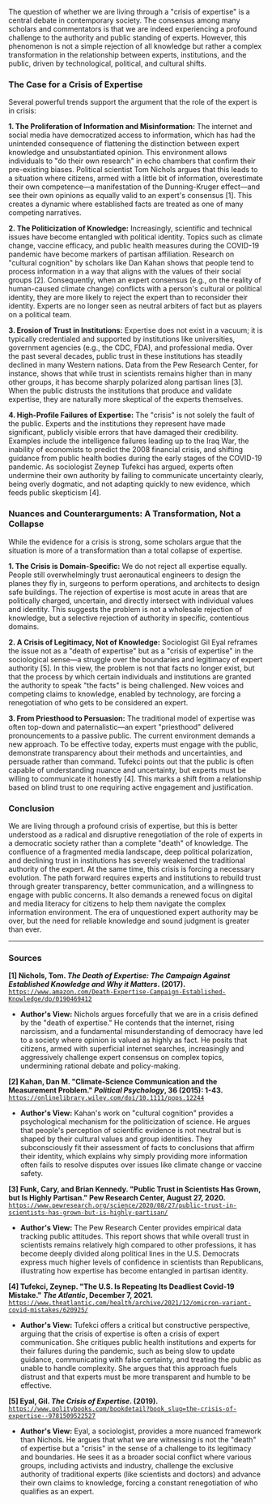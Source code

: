 The question of whether we are living through a "crisis of expertise" is a central debate in contemporary society. The consensus among many scholars and commentators is that we are indeed experiencing a profound challenge to the authority and public standing of experts. However, this phenomenon is not a simple rejection of all knowledge but rather a complex transformation in the relationship between experts, institutions, and the public, driven by technological, political, and cultural shifts.

### The Case for a Crisis of Expertise

Several powerful trends support the argument that the role of the expert is in crisis:

**1. The Proliferation of Information and Misinformation:** The internet and social media have democratized access to information, which has had the unintended consequence of flattening the distinction between expert knowledge and unsubstantiated opinion. This environment allows individuals to "do their own research" in echo chambers that confirm their pre-existing biases. Political scientist Tom Nichols argues that this leads to a situation where citizens, armed with a little bit of information, overestimate their own competence—a manifestation of the Dunning-Kruger effect—and see their own opinions as equally valid to an expert's consensus [1]. This creates a dynamic where established facts are treated as one of many competing narratives.

**2. The Politicization of Knowledge:** Increasingly, scientific and technical issues have become entangled with political identity. Topics such as climate change, vaccine efficacy, and public health measures during the COVID-19 pandemic have become markers of partisan affiliation. Research on "cultural cognition" by scholars like Dan Kahan shows that people tend to process information in a way that aligns with the values of their social groups [2]. Consequently, when an expert consensus (e.g., on the reality of human-caused climate change) conflicts with a person's cultural or political identity, they are more likely to reject the expert than to reconsider their identity. Experts are no longer seen as neutral arbiters of fact but as players on a political team.

**3. Erosion of Trust in Institutions:** Expertise does not exist in a vacuum; it is typically credentialed and supported by institutions like universities, government agencies (e.g., the CDC, FDA), and professional media. Over the past several decades, public trust in these institutions has steadily declined in many Western nations. Data from the Pew Research Center, for instance, shows that while trust in scientists remains higher than in many other groups, it has become sharply polarized along partisan lines [3]. When the public distrusts the institutions that produce and validate expertise, they are naturally more skeptical of the experts themselves.

**4. High-Profile Failures of Expertise:** The "crisis" is not solely the fault of the public. Experts and the institutions they represent have made significant, publicly visible errors that have damaged their credibility. Examples include the intelligence failures leading up to the Iraq War, the inability of economists to predict the 2008 financial crisis, and shifting guidance from public health bodies during the early stages of the COVID-19 pandemic. As sociologist Zeynep Tufekci has argued, experts often undermine their own authority by failing to communicate uncertainty clearly, being overly dogmatic, and not adapting quickly to new evidence, which feeds public skepticism [4].

### Nuances and Counterarguments: A Transformation, Not a Collapse

While the evidence for a crisis is strong, some scholars argue that the situation is more of a transformation than a total collapse of expertise.

**1. The Crisis is Domain-Specific:** We do not reject all expertise equally. People still overwhelmingly trust aeronautical engineers to design the planes they fly in, surgeons to perform operations, and architects to design safe buildings. The rejection of expertise is most acute in areas that are politically charged, uncertain, and directly intersect with individual values and identity. This suggests the problem is not a wholesale rejection of knowledge, but a selective rejection of authority in specific, contentious domains.

**2. A Crisis of Legitimacy, Not of Knowledge:** Sociologist Gil Eyal reframes the issue not as a "death of expertise" but as a "crisis of expertise" in the sociological sense—a struggle over the boundaries and legitimacy of expert authority [5]. In this view, the problem is not that facts no longer exist, but that the process by which certain individuals and institutions are granted the authority to speak "the facts" is being challenged. New voices and competing claims to knowledge, enabled by technology, are forcing a renegotiation of who gets to be considered an expert.

**3. From Priesthood to Persuasion:** The traditional model of expertise was often top-down and paternalistic—an expert "priesthood" delivered pronouncements to a passive public. The current environment demands a new approach. To be effective today, experts must engage with the public, demonstrate transparency about their methods and uncertainties, and persuade rather than command. Tufekci points out that the public is often capable of understanding nuance and uncertainty, but experts must be willing to communicate it honestly [4]. This marks a shift from a relationship based on blind trust to one requiring active engagement and justification.

### Conclusion

We are living through a profound crisis of expertise, but this is better understood as a radical and disruptive renegotiation of the role of experts in a democratic society rather than a complete "death" of knowledge. The confluence of a fragmented media landscape, deep political polarization, and declining trust in institutions has severely weakened the traditional authority of the expert. At the same time, this crisis is forcing a necessary evolution. The path forward requires experts and institutions to rebuild trust through greater transparency, better communication, and a willingness to engage with public concerns. It also demands a renewed focus on digital and media literacy for citizens to help them navigate the complex information environment. The era of unquestioned expert authority may be over, but the need for reliable knowledge and sound judgment is greater than ever.

***

### Sources

**[1] Nichols, Tom. *The Death of Expertise: The Campaign Against Established Knowledge and Why it Matters*. (2017).** [`https://www.amazon.com/Death-Expertise-Campaign-Established-Knowledge/dp/0190469412`](https://www.amazon.com/Death-Expertise-Campaign-Established-Knowledge/dp/0190469412)
*   **Author's View:** Nichols argues forcefully that we are in a crisis defined by the "death of expertise." He contends that the internet, rising narcissism, and a fundamental misunderstanding of democracy have led to a society where opinion is valued as highly as fact. He posits that citizens, armed with superficial internet searches, increasingly and aggressively challenge expert consensus on complex topics, undermining rational debate and policy-making.

**[2] Kahan, Dan M. "Climate-Science Communication and the Measurement Problem." *Political Psychology*, 36 (2015): 1-43.** [`https://onlinelibrary.wiley.com/doi/10.1111/pops.12244`](https://onlinelibrary.wiley.com/doi/10.1111/pops.12244)
*   **Author's View:** Kahan's work on "cultural cognition" provides a psychological mechanism for the politicization of science. He argues that people's perception of scientific evidence is not neutral but is shaped by their cultural values and group identities. They subconsciously fit their assessment of facts to conclusions that affirm their identity, which explains why simply providing more information often fails to resolve disputes over issues like climate change or vaccine safety.

**[3] Funk, Cary, and Brian Kennedy. "Public Trust in Scientists Has Grown, but Is Highly Partisan." Pew Research Center, August 27, 2020.** [`https://www.pewresearch.org/science/2020/08/27/public-trust-in-scientists-has-grown-but-is-highly-partisan/`](https://www.pewresearch.org/science/2020/08/27/public-trust-in-scientists-has-grown-but-is-highly-partisan/)
*   **Author's View:** The Pew Research Center provides empirical data tracking public attitudes. This report shows that while overall trust in scientists remains relatively high compared to other professions, it has become deeply divided along political lines in the U.S. Democrats express much higher levels of confidence in scientists than Republicans, illustrating how expertise has become entangled in partisan identity.

**[4] Tufekci, Zeynep. "The U.S. Is Repeating Its Deadliest Covid-19 Mistake." *The Atlantic*, December 7, 2021.** [`https://www.theatlantic.com/health/archive/2021/12/omicron-variant-covid-mistakes/620925/`](https://www.theatlantic.com/health/archive/2021/12/omicron-variant-covid-mistakes/620925/)
*   **Author's View:** Tufekci offers a critical but constructive perspective, arguing that the crisis of expertise is often a crisis of expert communication. She critiques public health institutions and experts for their failures during the pandemic, such as being slow to update guidance, communicating with false certainty, and treating the public as unable to handle complexity. She argues that this approach fuels distrust and that experts must be more transparent and humble to be effective.

**[5] Eyal, Gil. *The Crisis of Expertise*. (2019).** [`https://www.politybooks.com/bookdetail?book_slug=the-crisis-of-expertise--9781509522527`](https://www.politybooks.com/bookdetail?book_slug=the-crisis-of-expertise--9781509522527)
*   **Author's View:** Eyal, a sociologist, provides a more nuanced framework than Nichols. He argues that what we are witnessing is not the "death" of expertise but a "crisis" in the sense of a challenge to its legitimacy and boundaries. He sees it as a broader social conflict where various groups, including activists and industry, challenge the exclusive authority of traditional experts (like scientists and doctors) and advance their own claims to knowledge, forcing a constant renegotiation of who qualifies as an expert.